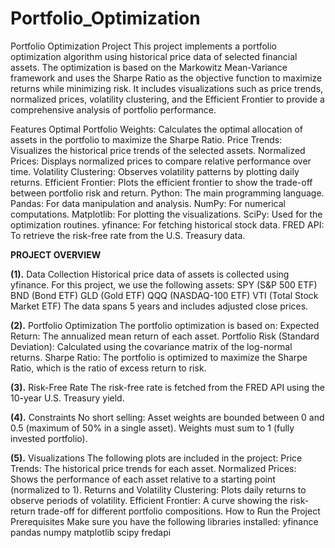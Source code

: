 # Portfolio_Optimization
Portfolio Optimization Project This project implements a portfolio optimization algorithm using historical price data of selected financial assets. The optimization is based on the Markowitz Mean-Variance framework and uses the Sharpe Ratio as the objective function to maximize returns while minimizing risk.
It includes visualizations such as price trends, normalized prices, volatility clustering, and the Efficient Frontier to provide a comprehensive analysis of portfolio performance. 

Features Optimal Portfolio Weights: 
Calculates the optimal allocation of assets in the portfolio to maximize the Sharpe Ratio.
Price Trends: Visualizes the historical price trends of the selected assets.
Normalized Prices: Displays normalized prices to compare relative performance over time.
Volatility Clustering: Observes volatility patterns by plotting daily returns.
Efficient Frontier: Plots the efficient frontier to show the trade-off between portfolio risk and return. 
Python: The main programming language. 
Pandas: For data manipulation and analysis. 
NumPy: For numerical computations. Matplotlib: For plotting the visualizations. 
SciPy: Used for the optimization routines.
yfinance: For fetching historical stock data. 
FRED API: To retrieve the risk-free rate from the U.S. Treasury data. 

**PROJECT OVERVIEW**

**(1).** Data Collection Historical price data of assets is collected using yfinance. For this project, we use the following assets:  SPY (S&P 500 ETF) BND (Bond ETF) GLD (Gold ETF) QQQ (NASDAQ-100 ETF) VTI (Total Stock Market ETF) The data spans 5 years and includes adjusted close prices. 

**(2).** Portfolio Optimization The portfolio optimization is based on:  Expected Return: The annualized mean return of each asset. Portfolio Risk (Standard Deviation): Calculated using the covariance matrix of the log-normal returns. Sharpe Ratio: The portfolio is optimized to maximize the Sharpe Ratio, which is the ratio of excess return to risk.

**(3).** Risk-Free Rate The risk-free rate is fetched from the FRED API using the 10-year U.S. Treasury yield.  

**(4).** Constraints No short selling: Asset weights are bounded between 0 and 0.5 (maximum of 50% in a single asset). Weights must sum to 1 (fully invested portfolio). 

**(5).** Visualizations The following plots are included in the project:  Price Trends: The historical price trends for each asset. Normalized Prices: Shows the performance of each asset relative to a starting point (normalized to 1). Returns and Volatility Clustering: Plots daily returns to observe periods of volatility. Efficient Frontier: A curve showing the risk-return trade-off for different portfolio compositions. How to Run the Project Prerequisites Make sure you have the following libraries installed:  yfinance pandas numpy matplotlib scipy fredapi
